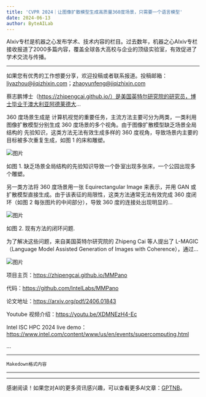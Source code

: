 ```yaml
---
title: 'CVPR 2024｜让图像扩散模型生成高质量360度场景，只需要一个语言模型'
date: 2024-06-13
author: ByteAILab
---
```


AIxiv专栏是机器之心发布学术、技术内容的栏目。过去数年，机器之心AIxiv专栏接收报道了2000多篇内容，覆盖全球各大高校与企业的顶级实验室，有效促进了学术交流与传播。

---
如果您有优秀的工作想要分享，欢迎投稿或者联系报道。投稿邮箱：liyazhou@jiqizhixin.com；zhaoyunfeng@jiqizhixin.com

蔡志鹏博士（https://zhipengcai.github.io/）是美国英特尔研究院的研究员，博士毕业于澳大利亚阿德莱德大...

360 度场景生成是
计算机视觉的重要任务，主流方法主要可分为两类，一类利用图像扩散模型分别生成 360 度场景的多个视角。由于图像扩散模型缺乏场景全局结构的
先验知识，这类方法无法有效生成多样的 360 度视角，导致场景内主要的目标被多次重复生成，如图 1 的床和雕塑。

![图片](https://mmbiz.qpic.cn/sz_mmbiz_png/KmXPKA19gW9OnnzCX2HjxlUqj24Vnns9NNNzu0PPwaOst5iciaSdlMlBvia0nHGUtk9XQhXRqPP6P8KXz8wUyXicmg/640?wx_fmt=other&from=appmsg&wxfrom=5&wx_lazy=1&wx_co=1&tp=webp)

如图 1. 缺乏场景全局结构的先验知识导致一个卧室出现多张床，一个公园出现多个雕塑。

另一类方法将 360 度场景用一张 Equirectangular Image 来表示，并用 GAN 或扩散模型直接生成。由于该表征的局限性，这类方法通常无法有效完成 360 度闭环（如图 2 每张图片的中间部分），导致 360 度的连接处出现明显的...

![图片](https://mmbiz.qpic.cn/sz_mmbiz_png/KmXPKA19gWicQ5jgO2nLibxmuWYmkEdu1ib1LRbvtRcbK1DMibdeiceHibKKcCiat8Y7SegyGVApKiaDxibMU8Hg69PPo2g/640?wx_fmt=png&from=appmsg)

如图 2. 现有方法的闭环问题.

为了解决这些问题，来自美国英特尔研究院的 Zhipeng Cai 等人提出了 L-MAGIC（Language Model Assisted Generation of Images with Coherence），通过...

![图片](https://mmbiz.qpic.cn/sz_mmbiz_png/KmXPKA19gWicQ5jgO2nLibxmuWYmkEdu1ibdF5fk4ssHDDdrozIPWCWMbKMkrLxAw4d0gHwHo0ndFibF9eibpUHvc3A/640?wx_fmt=png&from=appmsg)

项目主页：https://zhipengcai.github.io/MMPano

代码：https://github.com/IntelLabs/MMPano

论文地址：https://arxiv.org/pdf/2406.01843

Youtube 视频介绍：https://youtu.be/XDMNEzH4-Ec

Intel ISC HPC 2024 live demo：https://www.intel.com/content/www/us/en/events/supercomputing.html

...

---

```plaintext
Makedown格式内容
```

---
---
感谢阅读！如果您对AI的更多资讯感兴趣，可以查看更多AI文章：[GPTNB](https://gptnb.com)。